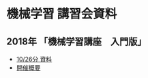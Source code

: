 # 機械学習 講習会資料

## 2018年 「機械学習講座　入門版」

* [10/26分 資料](https://github.com/MasahiroAraki/MLCourse/tree/master/2018%E5%85%A5%E9%96%80%E7%89%88)
* [開催概要](https://www.kit.ac.jp/events/events181026/)
